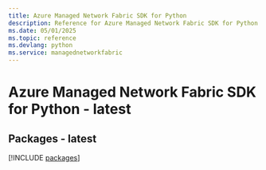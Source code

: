 ```yaml
---
title: Azure Managed Network Fabric SDK for Python
description: Reference for Azure Managed Network Fabric SDK for Python
ms.date: 05/01/2025
ms.topic: reference
ms.devlang: python
ms.service: managednetworkfabric
---
```

# Azure Managed Network Fabric SDK for Python - latest
## Packages - latest
[!INCLUDE [packages](managed-network-fabric-index.md)]
